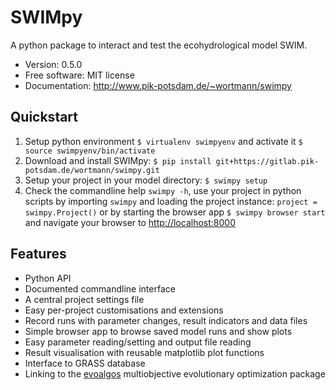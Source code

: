 SWIMpy
======


A python package to interact and test the ecohydrological model SWIM.


* Version: 0.5.0
* Free software: MIT license
* Documentation: http://www.pik-potsdam.de/~wortmann/swimpy


Quickstart
----------

1. Setup python environment ``$ virtualenv swimpyenv`` and activate it
   ``$ source swimpyenv/bin/activate``
2. Download and install SWIMpy:
   ``$ pip install git+https://gitlab.pik-potsdam.de/wortmann/swimpy.git``
3. Setup your project in your model directory: ``$ swimpy setup``
4. Check the commandline help ``swimpy -h``, use your project in python
   scripts by importing ``swimpy`` and loading the project instance:
   ``project = swimpy.Project()`` or by starting the browser app
   ``$ swimpy browser start`` and navigate your browser to [http://localhost:8000](http://localhost:8000)


Features
--------

* Python API
* Documented commandline interface
* A central project settings file
* Easy per-project customisations and extensions
* Record runs with parameter changes, result indicators and data files
* Simple browser app to browse saved model runs and show plots
* Easy parameter reading/setting and output file reading
* Result visualisation with reusable matplotlib plot functions
* Interface to GRASS database
* Linking to the 
  [evoalgos](https://ls11-www.cs.tu-dortmund.de/people/swessing/evoalgos/doc/index.html)
  multiobjective evolutionary optimization package
